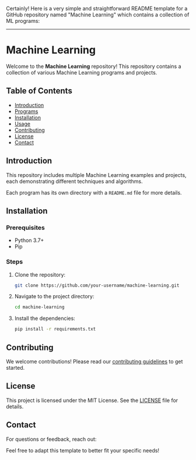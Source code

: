 Certainly! Here is a very simple and straightforward README template for a GitHub repository named "Machine Learning" which contains a collection of ML programs:

---

# Machine Learning

Welcome to the **Machine Learning** repository! This repository contains a collection of various Machine Learning programs and projects.

## Table of Contents
- [Introduction](#introduction)
- [Programs](#programs)
- [Installation](#installation)
- [Usage](#usage)
- [Contributing](#contributing)
- [License](#license)
- [Contact](#contact)

## Introduction
This repository includes multiple Machine Learning examples and projects, each demonstrating different techniques and algorithms.


Each program has its own directory with a `README.md` file for more details.

## Installation

### Prerequisites
- Python 3.7+
- Pip

### Steps
1. Clone the repository:
    ```sh
    git clone https://github.com/your-username/machine-learning.git
    ```
2. Navigate to the project directory:
    ```sh
    cd machine-learning
    ```
3. Install the dependencies:
    ```sh
    pip install -r requirements.txt
    ```


## Contributing
We welcome contributions! Please read our [contributing guidelines](CONTRIBUTING.md) to get started.

## License
This project is licensed under the MIT License. See the [LICENSE](LICENSE) file for details.

## Contact
For questions or feedback, reach out:



Feel free to adapt this template to better fit your specific needs!
